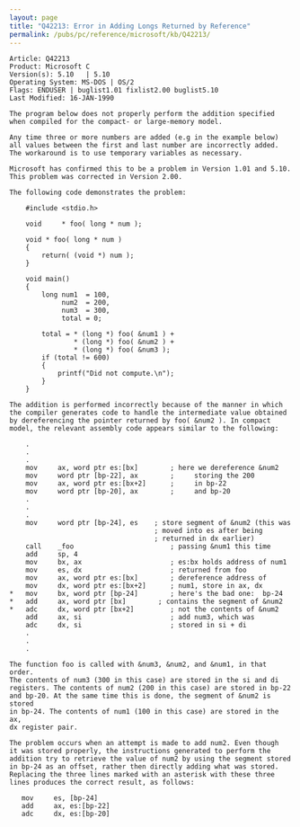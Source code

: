 ```yaml
---
layout: page
title: "Q42213: Error in Adding Longs Returned by Reference"
permalink: /pubs/pc/reference/microsoft/kb/Q42213/
---
```


	Article: Q42213
	Product: Microsoft C
	Version(s): 5.10   | 5.10
	Operating System: MS-DOS | OS/2
	Flags: ENDUSER | buglist1.01 fixlist2.00 buglist5.10
	Last Modified: 16-JAN-1990
	
	The program below does not properly perform the addition specified
	when compiled for the compact- or large-memory model.
	
	Any time three or more numbers are added (e.g in the example below)
	all values between the first and last number are incorrectly added.
	The workaround is to use temporary variables as necessary.
	
	Microsoft has confirmed this to be a problem in Version 1.01 and 5.10.
	This problem was corrected in Version 2.00.
	
	The following code demonstrates the problem:
	
	    #include <stdio.h>
	
	    void     * foo( long * num );
	
	    void * foo( long * num )
	    {
	        return( (void *) num );
	    }
	
	    void main()
	    {
	        long num1  = 100,
	             num2  = 200,
	             num3  = 300,
	             total = 0;
	
	        total = * (long *) foo( &num1 ) +
	                * (long *) foo( &num2 ) +
	                * (long *) foo( &num3 );
	        if (total != 600)
	        {
	            printf("Did not compute.\n");
	        }
	    }
	
	The addition is performed incorrectly because of the manner in which
	the compiler generates code to handle the intermediate value obtained
	by dereferencing the pointer returned by foo( &num2 ). In compact
	model, the relevant assembly code appears similar to the following:
	
	    .
	    .
	    .
	    mov     ax, word ptr es:[bx]        ; here we dereference &num2
	    mov     word ptr [bp-22], ax        ;     storing the 200
	    mov     ax, word ptr es:[bx+2]      ;     in bp-22
	    mov     word ptr [bp-20], ax        ;     and bp-20
	    .
	    .
	    .
	    mov     word ptr [bp-24], es    ; store segment of &num2 (this was
	                                    ; moved into es after being
	                                    ; returned in dx earlier)
	    call    _foo                        ; passing &num1 this time
	    add     sp, 4
	    mov     bx, ax                      ; es:bx holds address of num1
	    mov     es, dx                      ; returned from foo
	    mov     ax, word ptr es:[bx]        ; dereference address of
	    mov     dx, word ptr es:[bx+2]      ; num1, store in ax, dx
	*   mov     bx, word ptr [bp-24]        ; here's the bad one:  bp-24
	*   add     ax, word ptr [bx]        ; contains the segment of &num2
	*   adc     dx, word ptr [bx+2]         ; not the contents of &num2
	    add     ax, si                      ; add num3, which was
	    adc     dx, si                      ; stored in si + di
	    .
	    .
	    .
	
	The function foo is called with &num3, &num2, and &num1, in that order.
	The contents of num3 (300 in this case) are stored in the si and di
	registers. The contents of num2 (200 in this case) are stored in bp-22
	and bp-20. At the same time this is done, the segment of &num2 is stored
	in bp-24. The contents of num1 (100 in this case) are stored in the ax,
	dx register pair.
	
	The problem occurs when an attempt is made to add num2. Even though
	it was stored properly, the instructions generated to perform the
	addition try to retrieve the value of num2 by using the segment stored
	in bp-24 as an offset, rather then directly adding what was stored.
	Replacing the three lines marked with an asterisk with these three
	lines produces the correct result, as follows:
	
	   mov     es, [bp-24]
	   add     ax, es:[bp-22]
	   adc     dx, es:[bp-20]
